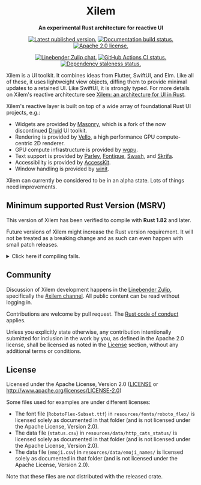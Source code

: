 <div align="center">

# Xilem

**An experimental Rust architecture for reactive UI**

[![Latest published version.](https://img.shields.io/crates/v/xilem.svg)](https://crates.io/crates/xilem)
[![Documentation build status.](https://img.shields.io/docsrs/xilem.svg)](https://docs.rs/xilem)
[![Apache 2.0 license.](https://img.shields.io/badge/license-Apache--2.0-blue.svg)](#license)

[![Linebender Zulip chat.](https://img.shields.io/badge/Linebender-%23xilem-blue?logo=Zulip)](https://xi.zulipchat.com/#narrow/stream/354396-xilem)
[![GitHub Actions CI status.](https://img.shields.io/github/actions/workflow/status/linebender/xilem/ci.yml?logo=github&label=CI)](https://github.com/linebender/xilem/actions)
[![Dependency staleness status.](https://deps.rs/crate/xilem/latest/status.svg)](https://deps.rs/crate/xilem)

</div>

Xilem is a UI toolkit.
It combines ideas from Flutter, SwiftUI, and Elm.
Like all of these, it uses lightweight view objects, diffing them to provide minimal updates to a retained UI.
Like SwiftUI, it is strongly typed.
For more details on Xilem's reactive architecture see [Xilem: an architecture for UI in Rust].

Xilem's reactive layer is built on top of a wide array of foundational Rust UI projects, e.g.:
* Widgets are provided by [Masonry], which is a fork of the now discontinued [Druid] UI toolkit.
* Rendering is provided by [Vello], a high performance GPU compute-centric 2D renderer.
* GPU compute infrastructure is provided by [wgpu].
* Text support is provided by [Parley], [Fontique], [Swash], and [Skrifa]. 
* Accessibility is provided by [AccessKit].
* Window handling is provided by [winit].

Xilem can currently be considered to be in an alpha state.
Lots of things need improvements.

## Minimum supported Rust Version (MSRV)

This version of Xilem has been verified to compile with **Rust 1.82** and later.

Future versions of Xilem might increase the Rust version requirement.
It will not be treated as a breaking change and as such can even happen with small patch releases.

<details>
<summary>Click here if compiling fails.</summary>

As time has passed, some of Xilem's dependencies could have released versions with a higher Rust requirement.
If you encounter a compilation issue due to a dependency and don't want to upgrade your Rust toolchain, then you could downgrade the dependency.

```sh
# Use the problematic dependency's name and version
cargo update -p package_name --precise 0.1.1
```

</details>

## Community

Discussion of Xilem development happens in the [Linebender Zulip](https://xi.zulipchat.com/), specifically the [#xilem channel](https://xi.zulipchat.com/#narrow/stream/354396-xilem).
All public content can be read without logging in.

Contributions are welcome by pull request. The [Rust code of conduct] applies.

Unless you explicitly state otherwise, any contribution intentionally submitted for inclusion in the work by you, as defined in the Apache 2.0 license, shall be licensed as noted in the [License](#license) section, without any additional terms or conditions.

## License

Licensed under the Apache License, Version 2.0 ([LICENSE](LICENSE) or <http://www.apache.org/licenses/LICENSE-2.0>)

Some files used for examples are under different licenses:

* The font file (`RobotoFlex-Subset.ttf`) in `resources/fonts/roboto_flex/` is licensed solely as documented in that folder (and is not licensed under the Apache License, Version 2.0).
* The data file (`status.csv`) in `resources/data/http_cats_status/` is licensed solely as documented in that folder (and is not licensed under the Apache License, Version 2.0).
* The data file (`emoji.csv`) in `resources/data/emoji_names/` is licensed solely as documented in that folder (and is not licensed under the Apache License, Version 2.0).

Note that these files are *not* distributed with the released crate.

[Masonry]: https://crates.io/crates/masonry
[Druid]: https://crates.io/crates/druid
[Vello]: https://crates.io/crates/vello
[wgpu]: https://crates.io/crates/wgpu
[Parley]: https://crates.io/crates/parley
[Fontique]: https://crates.io/crates/fontique
[Swash]: https://crates.io/crates/swash
[Skrifa]: https://crates.io/crates/skrifa
[AccessKit]: https://crates.io/crates/accesskit
[winit]: https://crates.io/crates/winit
[Xilem: an architecture for UI in Rust]: https://raphlinus.github.io/rust/gui/2022/05/07/ui-architecture.html
[Rust code of conduct]: https://www.rust-lang.org/policies/code-of-conduct
